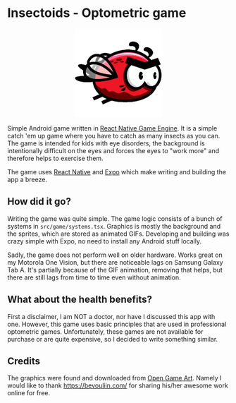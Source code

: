 # Insectoids - Optometric game

<p align="center">
	<img src="https://raw.githubusercontent.com/Coffei/insectoids/master/assets/icon.png" alt="Insectoids" height="200" />
</p>

Simple Android game written in [React Native Game
Engine](https://github.com/bberak/react-native-game-engine). It is a simple catch 'em up game where
you have to catch as many insects as you can. The game is intended for kids with eye disorders, the
background is intentionally difficult on the eyes and forces the eyes to "work more" and therefore
helps to exercise them.

The game uses [React Native](https://facebook.github.io/react-native/) and [Expo](https://expo.io/)
which make writing and building the app a breeze.

## How did it go?

Writing the game was quite simple. The game logic consists of a bunch of systems in
`src/game/systems.tsx`. Graphics is mostly the background and the sprites, which are stored as
animated GIFs. Developing and building was crazy simple with Expo, no need to install any Android
stuff locally.

Sadly, the game does not perform well on older hardware. Works great on my Motorola One Vision, but
there are noticeable lags on Samsung Galaxy Tab A. It's partially because of the GIF animation,
removing that helps, but there are still lags from time to time even without animation.

## What about the health benefits?

First a disclaimer, I am NOT a doctor, nor have I discussed this app with one. However, this game
uses basic principles that are used in professional optometric games. Unfortunately, these games
are not available for purchase or are quite expensive, so I decided to write something similar.

## Credits

The graphics were found and downloaded from [Open Game Art](https://opengameart.org). Namely I would
like to thank https://bevouliin.com/ for sharing his/her awesome work online for free.


